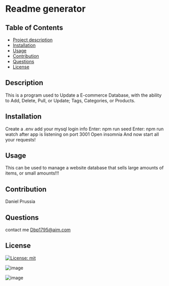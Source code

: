 # Readme generator

  ## Table of Contents
  - [Project description](#description)
  - [Installation](#installation)
  - [Usage](#usage)
  - [Contribution](#contribution)
  - [Questions](#questions)
  - [License](#license)

  ## Description
This is a program used to Update a E-commerce Database, with the ability to Add, Delete, Pull, or Update; Tags, Categories, or Products.

  ## Installation
  Create a .env add your mysql login info
  Enter: npm run seed
  Enter: npm run watch
  after app is listening on port 3001
  Open insomnia
  And now start all your requests!

  ## Usage
  This can be used to manage a website database that sells large amounts of items, or small amounts!!!

  ## Contribution
 Daniel Prussia

  ## Questions
  contact me Dbp1795@aim.com


  ## License
  [![License: mit](https://img.shields.io/badge/License-MIT-yellow.svg)](https://opensource.org/licenses/MIT)
  
  ![image](https://user-images.githubusercontent.com/107649623/216427880-0eecf3af-774f-439f-b092-e78c8df6782e.png)
  
  
  ![image](https://user-images.githubusercontent.com/107649623/216427988-593b5c76-da7d-4b17-8540-25014bede9cc.png)

